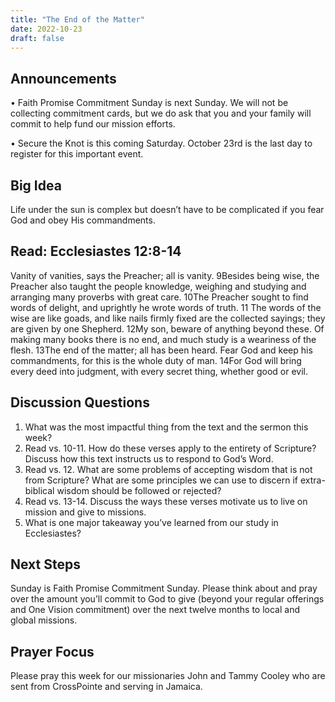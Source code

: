 ```yaml
---
title: "The End of the Matter"
date: 2022-10-23
draft: false
---
```


## Announcements
• Faith Promise Commitment Sunday is next Sunday. We will not be collecting
commitment cards, but we do ask that you and your family will commit to help fund
our mission efforts.

• Secure the Knot is this coming Saturday. October 23rd is the last day to register for
this important event.

## Big Idea
Life under the sun is complex but doesn’t have to be complicated if you fear God and
obey His commandments.

## Read: Ecclesiastes 12:8-14
Vanity of vanities, says the Preacher; all is vanity.
9Besides being wise, the Preacher also taught the people knowledge, weighing and studying and arranging many proverbs with great care. 10The Preacher sought to find words of delight, and uprightly he wrote words of truth.
11 The words of the wise are like goads, and like nails firmly fixed are the collected sayings; they are given by one Shepherd. 12My son, beware of anything beyond these. Of making many books there is no end, and much study is a weariness of the flesh.
13The end of the matter; all has been heard. Fear God and keep his commandments, for this is the whole duty of man. 14For God will bring every deed into judgment, with every secret thing, whether good or evil.

## Discussion Questions
1. What was the most impactful thing from the text and the sermon this week?
2. Read vs. 10-11. How do these verses apply to the entirety of Scripture? Discuss
how this text instructs us to respond to God’s Word.
3. Read vs. 12. What are some problems of accepting wisdom that is not from
Scripture? What are some principles we can use to discern if extra-biblical wisdom
should be followed or rejected?
4. Read vs. 13-14. Discuss the ways these verses motivate us to live on mission
and give to missions.
5. What is one major takeaway you’ve learned from our study in Ecclesiastes?

## Next Steps
Sunday is Faith Promise Commitment Sunday. Please think about and pray over the
amount you’ll commit to God to give (beyond your regular offerings and One Vision
commitment) over the next twelve months to local and global missions.
## Prayer Focus
Please pray this week for our missionaries John and Tammy Cooley who are sent from
CrossPointe and serving in Jamaica.